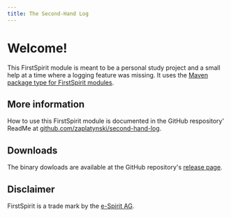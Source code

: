 ```yaml
---
title: The Second-Hand Log
---
```


# Welcome!

This FirstSpirit module is meant to be a personal study project and a small help at a time where a 
logging feature was missing. It uses the
[Maven package type for FirstSpirit modules](https://zaplatynski.github.io/fsm-packagetype/).

## More information

How to use this FirstSpirit module is documented in the GitHub respository' ReadMe
at [github.com/zaplatynski/second-hand-log](https://github.com/zaplatynski/second-hand-log). 

## Downloads
The binary dowloads are available at the GitHub repository's [release page](https://github.com/zaplatynski/second-hand-log/releases).

##  Disclaimer

FirstSpirit is a trade mark by the [e-Spirit AG](http://www.e-spirit.com/).
